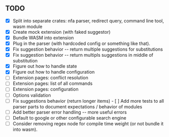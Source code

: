 ## TODO

- [x] Split into separate crates: nfa parser, redirect query, command line tool, wasm module
- [x] Create mock extension (with faked suggestor)
- [x] Bundle WASM into extension
- [x] Plug in the parser (with hardcoded config or something like that).
- [x] Fix suggestion behavior -- return multiple suggestions for substitutions
- [x] Fix suggestion behavior -- return multipls suggestions in middle of substitution
- [x] Figure out how to handle state
- [x] Figure out how to handle configuration
- [ ] Extension pages: conflict resolution
- [ ] Extension pages: list of all commands
- [ ] Extension pages: configuration
- [ ] Options validation
- [ ] Fix suggestions behavior (return longer items) - [ ] Add more tests to all parser parts to document expectations / behavior of modules
- [ ] Add better parser error handling -- more useful errors
- [ ] Default to google or other configurable search engine
- [ ] Consider removing regex node for compile time weight (or not bundle it into wasm).
